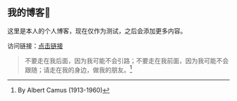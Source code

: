 ## 我的博客👋

这里是本人的个人博客，现在仅作为测试，之后会添加更多内容。

访问链接：[点击链接](https://www.eric6.top)

> 不要走在我后面，因为我可能不会引路；不要走在我前面，因为我可能不会跟随；请走在我的身边，做我的朋友。[^1]

[^1]: By Albert Camus (1913-1960)
